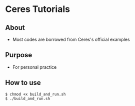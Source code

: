 # Ceres Tutorials

## About
- Most codes are borrowed from Ceres's official examples 

## Purpose 
- For personal practice

## How to use 
```
$ chmod +x build_and_run.sh
$ ./build_and_run.sh
```